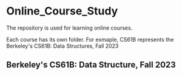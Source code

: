 # Online_Course_Study
The repository is used for learning online courses.  

Each course has its own folder. For exmaple, CS61B represents the Berkeley's CS61B: Data Structures, Fall 2023

## Berkeley's CS61B: Data Structure, Fall 2023

